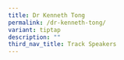 ```yaml
---
title: Dr Kenneth Tong
permalink: /dr-kenneth-tong/
variant: tiptap
description: ""
third_nav_title: Track Speakers
---
```

